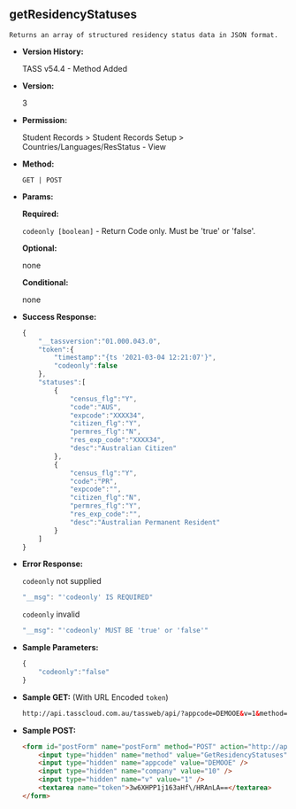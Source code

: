 **getResidencyStatuses**
----
	Returns an array of structured residency status data in JSON format.
	
* **Version History:**

	TASS v54.4 - Method Added

* **Version:**

	3

* **Permission:**

    Student Records > Student Records Setup > Countries/Languages/ResStatus - View

* **Method:**

	`GET | POST`
  
* **Params:**

   **Required:**
 
	`codeonly [boolean]` - Return Code only. Must be 'true' or 'false'.                    

   **Optional:**

	none

   **Conditional:**

	none

* **Success Response:**

    ```javascript
	{
		"__tassversion":"01.000.043.0",
		"token":{
			"timestamp":"{ts '2021-03-04 12:21:07'}",
			"codeonly":false
		},
		"statuses":[
			{
				"census_flg":"Y",
				"code":"AUS",
				"expcode":"XXXX34",
				"citizen_flg":"Y",
				"permres_flg":"N",
				"res_exp_code":"XXXX34",
				"desc":"Australian Citizen"
			},
			{
				"census_flg":"Y",
				"code":"PR",
				"expcode":"",
				"citizen_flg":"N",
				"permres_flg":"Y",
				"res_exp_code":"",
				"desc":"Australian Permanent Resident"
			}
		]
	}
    ```
 
* **Error Response:**

    `codeonly` not supplied
    ```javascript
    "__msg": "'codeonly' IS REQUIRED"
    ```

    `codeonly` invalid
    ```javascript
    "__msg": "'codeonly' MUST BE 'true' or 'false'"
    ```
    
* **Sample Parameters:**

	```javascript
	{
		"codeonly":"false"
	}
	```

* **Sample GET:** (With URL Encoded `token`)

	```HTML
	http://api.tasscloud.com.au/tassweb/api/?appcode=DEMOOE&v=1&method=GetResidencyStatuses&token=3w6XHPP1j163aHf%2FHRAnLA%3D%3D&company=10
	```
  
* **Sample POST:**

	```HTML
	<form id="postForm" name="postForm" method="POST" action="http://api.tasscloud.com.au/tassweb/api/">
		<input type="hidden" name="method" value="GetResidencyStatuses" />
		<input type="hidden" name="appcode" value="DEMOOE" />
		<input type="hidden" name="company" value="10" />
		<input type="hidden" name="v" value="1" />
		<textarea name="token">3w6XHPP1j163aHf\/HRAnLA==</textarea>
	</form>
	```
